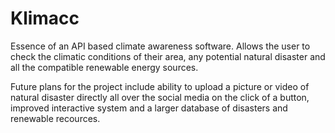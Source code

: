 # Klimacc

Essence of an API based climate awareness software. Allows the user to check the climatic conditions of their area, any potential natural disaster and all the compatible renewable energy sources.

Future plans for the project include ability to upload a picture or video of natural disaster directly all over the social media on the click of a button, improved interactive system and a larger database of disasters and renewable recources.

